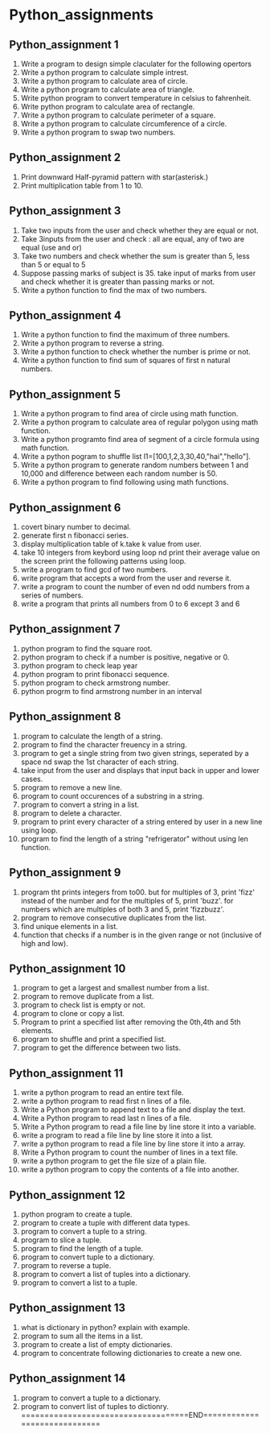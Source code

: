 # Python_assignments
## Python_assignment 1
1. Write a program to design simple claculater for the following opertors
2. Write a python program to calculate simple intrest.
3. Write a python program to calculate area of circle.
4. Write a python program to calculate area of triangle.
5. Write python program to convert temperature in celsius to fahrenheit.
6. Write python program to calculate area of rectangle.
7. Write a python program to calculate perimeter of a square.
8. Write a python program to calculate circumference of a circle.
9. Write a python program to swap two numbers.
## Python_assignment 2
1. Print downward Half-pyramid pattern with star(asterisk.)
2. Print multiplication table from 1 to 10.
## Python_assignment 3
1. Take two inputs from the user and check whether they are equal or not.
2. Take 3inputs from the user and check : all are equal, any of two are equal (use and or)
3. Take two numbers and check whether the sum is greater than 5, less than 5 or equal to 5
4. Suppose passing marks of subject is 35. take input of marks from user and check whether it is greater than passing marks or not.
5. Write a python function to find the max of two numbers.
## Python_assignment 4
1. Write a python function to find the maximum of three numbers.
2. Write a python program to reverse a string.
3. Write a python function to check whether the number is prime or not.
4. Write a python function to find sum of squares of first n natural numbers.
## Python_assignment 5
1. Write a python program to find area of circle using math function.
2. Write a python program to calculate area of regular polygon using math function.
3. Write a python programto find area of segment of a circle formula using math function.
4. Write a python pogram to shuffle list l1=[100,1,2,3,30,40,"hai","hello"].
5. Write a python program to generate random numbers between 1 and 10,000 and difference between each random number is 50.
6. Write a python program to find following using math functions.
## Python_assignment 6
1. covert binary number to decimal.
2. generate first n fibonacci series.
3. display multiplication table of k.take k value from user.
4. take 10 integers from keybord using loop nd print their average value on the screen print the following patterns using loop.
5. write a program to find gcd of two numbers.
6. write program that accepts a word from the user and reverse it.
7. write a program to count the number of even nd odd numbers from a series of numbers.
8. write a program that prints all numbers from 0 to 6 except 3 and 6
## Python_assignment 7
1. python program to find the square root.
2. python program to check if a number is positive, negative or 0.
3. python program to check leap year
4. python program to print fibonacci sequence.
5. python program to check armstrong number.
6. python progrm to find armstrong number in an interval
## Python_assignment 8
1. program to calculate the length of a string.
2. program to find the character freuency in a string.
3. program to get a single string from two given strings, seperated by a space nd swap the 1st character of each string.
4. take input from the user and displays that input back in upper and lower cases.
5. program to remove a new line.
6. program to count occurences of a substring in a string.
7. program to convert a string in a list.
8. program to delete a character.
9. program to print every character of a string entered by user in a new line using loop.
10. program to find the length of a string "refrigerator" without using len function.
## Python_assignment 9
1. program tht prints integers from to00. but for multiples of 3, print 'fizz' instead of the number and for the multiples of 5, print 'buzz'. for numbers which are multiples of both 3 and 5, print 'fizzbuzz'.
2. program to remove consecutive duplicates from the list.
3. find unique elements in a list.
4. function that checks if a number is in the given range or not (inclusive of high and low).
## Python_assignment 10
1. program to get a largest and smallest number from a list.
2. program to remove duplicate from a list.
3. program to check list is empty or not.
4. program to clone or copy a list.
5. Program to print a specified list after removing the 0th,4th and 5th elements.
6. program to shuffle and print a specified list.
7. program to get the difference between two lists.
## Python_assignment 11
1. write a python program to read an entire text file.
2. write a python program to read first n lines of a file.
3. Write a Python program to append text to a file and display the text.
4. Write a Python program to read last n lines of a file.
5. Write a Python program to read a file line by line store it into a variable.
6. write a program to read a file line by line store it into a list.
7. write a python program to read a file line by line store it into a array.
8. Write a Python program to count the number of lines in a text file.
9. write a python program to get the file size of a plain file.
10. write a python program to copy the contents of a file into another.
## Python_assignment 12
1. python program to create a tuple.
2. program to create a tuple with different data types.
3. program to convert a tuple to a string.
4. program to slice a tuple.
5. program to find the length of a tuple.
6. program to convert tuple to a dictionary.
7. program to reverse a tuple.
8. program to convert a list of tuples into a dictionary.
9. program to convert a list to a tuple.
## Python_assignment 13
1. what is dictionary in python? explain with example.
2. program to sum all the items in a list.
3. program to create a list of empty dictionaries.
4. program to concentrate following dictionaries to create a new one.
## Python_assignment 14
1. program to convert a tuple to a dictionary.
2. program to convert list of tuples to dictionry.
====================================END=============================
